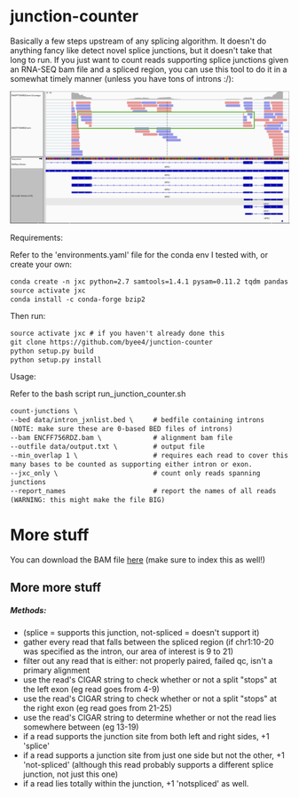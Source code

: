 # junction-counter

Basically a few steps upstream of any splicing algorithm. It doesn't do
anything fancy like detect novel splice junctions, but it doesn't take that long to run.
If you just want to count reads supporting splice junctions
given an RNA-SEQ bam file and a spliced region,
you can use this tool to do it in a somewhat timely manner (unless you have tons of introns :/):

![Alt text](images/chr10-100182270-100183359.png)

Requirements:

Refer to the 'environments.yaml' file for the conda env I tested with, or create your own:
```
conda create -n jxc python=2.7 samtools=1.4.1 pysam=0.11.2 tqdm pandas
source activate jxc
conda install -c conda-forge bzip2
```

Then run:
```
source activate jxc # if you haven't already done this
git clone https://github.com/byee4/junction-counter
python setup.py build
python setup.py install
```

Usage:

Refer to the bash script run_junction_counter.sh

```
count-junctions \
--bed data/intron_jxnlist.bed \     # bedfile containing introns (NOTE: make sure these are 0-based BED files of introns)
--bam ENCFF756RDZ.bam \             # alignment bam file
--outfile data/output.txt \         # output file
--min_overlap 1 \                   # requires each read to cover this many bases to be counted as supporting either intron or exon.
--jxc_only \                        # count only reads spanning junctions
--report_names                      # report the names of all reads (WARNING: this might make the file BIG)
```

# More stuff

You can download the BAM file [here](https://www.encodeproject.org/files/ENCFF756RDZ/@@download/ENCFF756RDZ.bam)
 (make sure to index this as well!)

## More more stuff

##### Methods:
- (splice = supports this junction, not-spliced = doesn't support it)
- gather every read that falls between the spliced region (if chr1:10-20 was specified as the intron, our area of interest is 9 to 21)
- filter out any read that is either: not properly paired, failed qc, isn't a primary alignment
- use the read's CIGAR string to check whether or not a split "stops" at the left exon (eg read goes from 4-9)
- use the read's CIGAR string to check whether or not a split "stops" at the right exon (eg read goes from 21-25)
- use the read's CIGAR string to determine whether or not the read lies somewhere between (eg 13-19)
- if a read supports the junction site from both left and right sides, +1 'splice'
- if a read supports a junction site from just one side but not the other, +1 'not-spliced' (although this read probably supports a different splice junction, not just this one)
- if a read lies totally within the junction, +1 'notspliced' as well.
